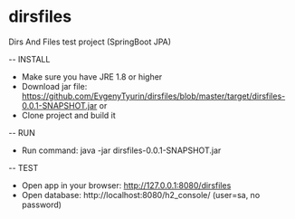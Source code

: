 # dirsfiles
Dirs And Files test project (SpringBoot JPA)

-- INSTALL
- Make sure you have JRE 1.8 or higher
- Download jar file: https://github.com/EvgenyTyurin/dirsfiles/blob/master/target/dirsfiles-0.0.1-SNAPSHOT.jar
 or
- Clone project and build it

-- RUN
- Run command: java -jar dirsfiles-0.0.1-SNAPSHOT.jar

-- TEST
- Open app in your browser: http://127.0.0.1:8080/dirsfiles
- Open database: http://localhost:8080/h2_console/ (user=sa, no password)
